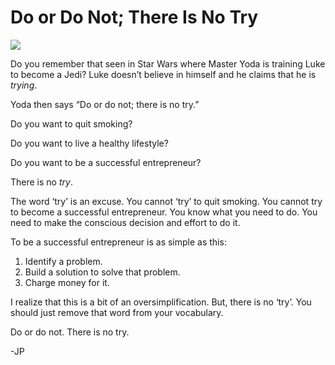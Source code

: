 <!--
id: 10559384395
link: http://techneur.com/post/10559384395/do-or-do-not-there-is-no-try
slug: do-or-do-not-there-is-no-try
date: Fri Sep 23 2011 11:25:49 GMT-0500 (CDT)
publish: 2011-09-023
tags: motivation
-->


Do or Do Not; There Is No Try
=============================

![](http://media.tumblr.com/tumblr_lrzhmzPr721qzbc4f.jpg)

Do you remember that seen in Star Wars where Master Yoda is training
Luke to become a Jedi? Luke doesn’t believe in himself and he claims
that he is *trying*.

Yoda then says “Do or do not; there is no try.”

Do you want to quit smoking?

Do you want to live a healthy lifestyle?

Do you want to be a successful entrepreneur?

There is no *try*.

The word ‘try’ is an excuse. You cannot ‘try’ to quit smoking. You
cannot try to become a successful entrepreneur. You know what you need
to do. You need to make the conscious decision and effort to do it.

To be a successful entrepreneur is as simple as this:

1.  Identify a problem.
2.  Build a solution to solve that problem.
3.  Charge money for it.

I realize that this is a bit of an oversimplification. But, there is no
‘try’. You should just remove that word from your vocabulary.

Do or do not. There is no try.

-JP

